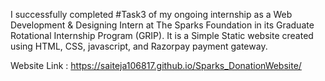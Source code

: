 
I successfully completed #Task3 of my ongoing internship as a Web Development &amp; Designing Intern at The Sparks Foundation in its Graduate Rotational Internship Program (GRIP). It is a Simple Static website created using HTML, CSS, javascript, and Razorpay payment gateway.

Website Link : https://saiteja106817.github.io/Sparks_DonationWebsite/
